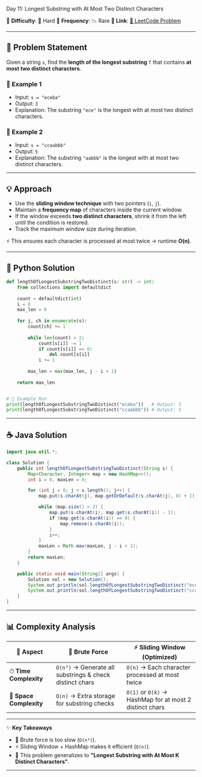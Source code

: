 Day 11: Longest Substring with At Most Two Distinct Characters

📌 **Difficulty**: 🔴 Hard
📌 **Frequency**: 📉 Rare
📌 **Link**: [🔗 LeetCode Problem](https://leetcode.com/problems/longest-substring-with-at-most-two-distinct-characters/)

---

## 📝 Problem Statement

Given a string `s`, find the **length of the longest substring** `T` that contains **at most two distinct characters**.

### 🔹 Example 1

* Input: `s = "eceba"`
* Output: `3`
* Explanation: The substring `"ece"` is the longest with at most two distinct characters.

### 🔹 Example 2

* Input: `s = "ccaabbb"`
* Output: `5`
* Explanation: The substring `"aabbb"` is the longest with at most two distinct characters.

---

## 💡 Approach

* Use the **sliding window technique** with two pointers (`i`, `j`).
* Maintain a **frequency map** of characters inside the current window.
* If the window exceeds **two distinct characters**, shrink it from the left until the condition is restored.
* Track the maximum window size during iteration.

⚡ This ensures each character is processed at most twice → runtime **O(n)**.

---

## 🐍 Python Solution

```python
def lengthOfLongestSubstringTwoDistinct(s: str) -> int:
    from collections import defaultdict
    
    count = defaultdict(int)
    i = 0
    max_len = 0
    
    for j, ch in enumerate(s):
        count[ch] += 1
        
        while len(count) > 2:
            count[s[i]] -= 1
            if count[s[i]] == 0:
                del count[s[i]]
            i += 1
        
        max_len = max(max_len, j - i + 1)
    
    return max_len


# 🚀 Example Run
print(lengthOfLongestSubstringTwoDistinct("eceba"))   # Output: 3
print(lengthOfLongestSubstringTwoDistinct("ccaabbb")) # Output: 5
```

---

## ☕ Java Solution

```java
import java.util.*;

class Solution {
    public int lengthOfLongestSubstringTwoDistinct(String s) {
        Map<Character, Integer> map = new HashMap<>();
        int i = 0, maxLen = 0;

        for (int j = 0; j < s.length(); j++) {
            map.put(s.charAt(j), map.getOrDefault(s.charAt(j), 0) + 1);

            while (map.size() > 2) {
                map.put(s.charAt(i), map.get(s.charAt(i)) - 1);
                if (map.get(s.charAt(i)) == 0) {
                    map.remove(s.charAt(i));
                }
                i++;
            }
            maxLen = Math.max(maxLen, j - i + 1);
        }
        return maxLen;
    }

    public static void main(String[] args) {
        Solution sol = new Solution();
        System.out.println(sol.lengthOfLongestSubstringTwoDistinct("eceba"));   // 3
        System.out.println(sol.lengthOfLongestSubstringTwoDistinct("ccaabbb")); // 5
    }
}
```

---

## 📊 Complexity Analysis

| 🔎 Aspect               | 🐌 Brute Force                                           | ⚡ Sliding Window (Optimized)                            |
| ----------------------- | -------------------------------------------------------- | ------------------------------------------------------- |
| ⏱ **Time Complexity**   | `O(n³)` → Generate all substrings & check distinct chars | `O(n)` → Each character processed at most twice         |
| 💾 **Space Complexity** | `O(n)` → Extra storage for substring checks              | `O(1)` or `O(k)` → HashMap for at most 2 distinct chars |

---

✨ **Key Takeaways**

* 🚫 Brute force is too slow (`O(n³)`).
* ⚡ Sliding Window + HashMap makes it efficient (`O(n)`).
* 🔑 This problem generalizes to **"Longest Substring with At Most K Distinct Characters"**.

---
